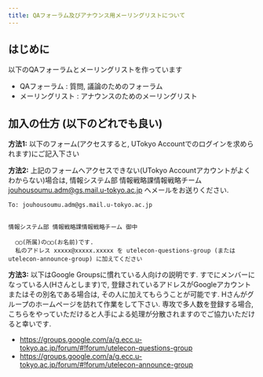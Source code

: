 ```yaml
---
title: QAフォーラム及びアナウンス用メーリングリストについて
---
```


はじめに
---------------------------

以下のQAフォーラムとメーリングリストを作っています

* QAフォーラム : 質問, 議論のためのフォーラム
* メーリングリスト : アナウンスのためのメーリングリスト

加入の仕方 (以下のどれでも良い)
---------------------------

**方法1:** 以下のフォーム(アクセスすると, UTokyo Accountでのログインを求められます)にご記入下さい

**方法2:** 上記のフォームへアクセスできない(UTokyo Accountアカウントがよくわからない)場合は, 情報システム部 情報戦略課情報戦略チーム jouhousoumu.adm@gs.mail.u-tokyo.ac.jp へメールをお送りください.

```
To: jouhousoumu.adm@gs.mail.u-tokyo.ac.jp


情報システム部 情報戦略課情報戦略チーム 御中

  ◯◯(所属)の◯◯(お名前)です.
  私のアドレス xxxxx@xxxxx.xxxxx を utelecon-questions-group (またはutelecon-announce-group) に加えてください
```

**方法3:** 以下はGoogle Groupsに慣れている人向けの説明です. すでにメンバーになっている人(Hさんとします)で, 登録されているアドレスがGoogleアカウントまたはその別名である場合は, その人に加えてもらうことが可能です. Hさんがグループのホームページを訪れて作業をして下さい. 専攻で多人数を登録する場合, こちらをやっていただけると人手による処理が分散されますのでご協力いただけると幸いです.

* https://groups.google.com/a/g.ecc.u-tokyo.ac.jp/forum/#!forum/utelecon-questions-group
* https://groups.google.com/a/g.ecc.u-tokyo.ac.jp/forum/#!forum/utelecon-announce-group

